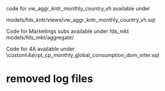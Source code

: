 code for vw_aggr_kntr_monthly_country_vh available under 

models/fds_kntr/views/vw_aggr_kntr_monthly_country_vh.sql

Code for Marketings subs available under fds_mkt
models/fds_mkt/aggregate/

Code for 4A available under
\custom\4a\rpt_cp_monthly_global_consumption_dom_inter.sql

# removed log files
